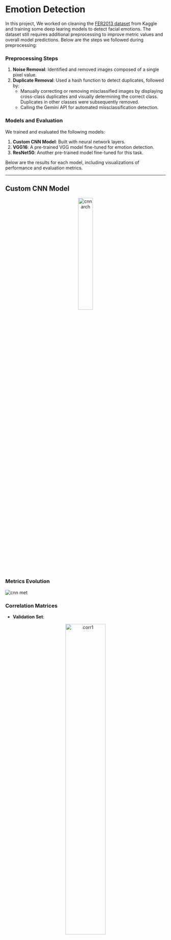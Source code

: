 # Emotion Detection

In this project, We worked on cleaning the [FER2013 dataset](https://www.kaggle.com/datasets/msambare/fer2013) from Kaggle and training some deep learing models to detect facial emotions. The dataset still requires additional preprocessing to improve metric values and overall model predictions. Below are the steps we followed during preprocessing:

### Preprocessing Steps
1. **Noise Removal**: Identified and removed images composed of a single pixel value.
2. **Duplicate Removal**: Used a hash function to detect duplicates, followed by:
   - Manually correcting or removing misclassified images by displaying cross-class duplicates and visually determining the correct class. Duplicates in other classes were subsequently removed.
   - Calling the Gemini API for automated missclassification detection.

### Models and Evaluation
We trained and evaluated the following models:
1. **Custom CNN Model**: Built with neural network layers.
2. **VGG16**: A pre-trained VGG model fine-tuned for emotion detection.
3. **ResNet50**: Another pre-trained model fine-tuned for this task.

Below are the results for each model, including visualizations of performance and evaluation metrics.

---

## Custom CNN Model
<div align="center">
  <img src="https://github.com/user-attachments/assets/1885b5cd-124b-414b-9d9b-01117f459649" alt="cnn arch" width="30%">
</div>


### Metrics Evolution
![cnn met](https://github.com/user-attachments/assets/b27234ed-f2f6-4888-9925-d05cc4873e84)

### Correlation Matrices
- **Validation Set**:
<div align="center">
  <img src="https://github.com/user-attachments/assets/a35bd541-3a9b-421a-8443-9617355c45d2" alt="corr1" width="50%">
</div>

- **Test Set**:
<div align="center">
  <img src="https://github.com/user-attachments/assets/6e471b69-a375-4173-9353-d341aa77bbe5" alt="corr2" width="50%">
</div>

### ROC Curve
<div align="center">
  <img src="https://github.com/user-attachments/assets/2d1f9ac9-a5a9-494c-886a-cbc0a3004b38" alt="ROC" width="50%">
</div>


### Test Evaluation
- **Loss**: `1.2643`
- **Accuracy**: `88.48%`
- **Precision**: `71.58%`
- **Recall**: `32.15%`
- **F1-Score**: `41.77%`
- **AUC**: `86.20%`

---

## VGG16 Model
### Model Architecture
<div align="center">
  <img src="https://github.com/user-attachments/assets/827c1701-5df9-46a2-b8ab-13fd180c9bfa" alt="VGG" width="30%">
</div>

### Metrics Evolution
![vgg metrics](https://github.com/user-attachments/assets/3b0f0395-161a-4623-b659-2f27fedfb2f7)


### Test Evaluation
- **Loss**: `1.6514`
- **Accuracy**: `86.17%`
- **Precision**: `76.83%`
- **Recall**: `4.61%`
- **F1-Score**: `8.57%`
- **AUC**: `74.17%`

---

## ResNet50 Model
### Model Architecture

<div align="center">
  <img src="https://github.com/user-attachments/assets/2daa977d-c5df-4fde-a7d5-d4d1fba96e65" alt="cnn arch" width="50%">
</div>

### Metrics Evolution
![resnet metric](https://github.com/user-attachments/assets/456aa58d-702e-41da-ae07-f0ce70bfa5fe)


### Test Evaluation
- **Loss**: `1.9471`
- **Accuracy**: `85.71%`
- **Precision**: `0%`
- **Recall**: `0%`
- **F1-Score**: `0%`
- **AUC**: `49.87%`

---
### Final Evaluation

![evaluation](https://github.com/user-attachments/assets/7bf9b112-3fed-46d3-a07c-f64e63c01712)

#### 1. **Accuracy:**
   - **CNN** achieved the highest accuracy at 0.8922, followed by **VGG** at 0.8617, and **ResNet** with the lowest accuracy at 0.8571.

#### 2. **Loss:**
   - **CNN** has the lowest loss value at 1.1786, followed by **VGG** at 1.6514, and **ResNet** with the highest loss value at 1.9471.

#### 3. **Precision:**
   - **VGG** outperforms other models in precision at 0.7683, followed by **CNN** at 0.7475. **ResNet** has no precision score (0.0000).

#### 4. **Recall:**
   - **CNN** has the highest recall value at 0.3705, followed by **VGG** at 0.0461, and **ResNet** with no recall score (0.0000).

#### 5. **AUC (Area Under Curve):**
   - **CNN** also leads in AUC with 0.8810, followed by **VGG** at 0.7417, and **ResNet** with the lowest AUC at 0.5000.

#### 6. **F1 Score:**
   - **CNN** scores the highest F1 score at 0.4610, followed by **VGG** at 0.0857, and **ResNet** with no F1 score (0.0000).

---

### **Overall Conclusion:**
- **CNN** consistently outperforms both **VGG** and **ResNet** across all metrics, with the highest accuracy, recall, AUC, and F1 score, along with the lowest loss.
- **VGG** performs well in precision but struggles with recall, AUC, and F1 score, and shows higher loss compared to CNN.
- **ResNet** doesn't perform well in most metrics, particularly in precision, recall, F1 score, and AUC.

**Final Model Ranking:**
1. **CNN** (Best performer overall)
2. **VGG**
3. **ResNet** (Least effective model)


